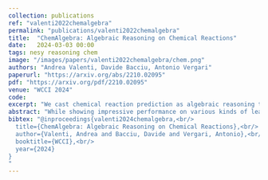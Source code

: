```yaml
---
collection: publications
ref: "valenti2022chemalgebra"
permalink: "publications/valenti2022chemalgebra"
title:  "ChemAlgebra: Algebraic Reasoning on Chemical Reactions"
date:   2024-03-03 00:00
tags: nesy reasoning chem
image: "/images/papers/valenti2022chemalgebra/chem.png"
authors: "Andrea Valenti, Davide Bacciu, Antonio Vergari"
paperurl: "https://arxiv.org/abs/2210.02095"
pdf: "https://arxiv.org/pdf/2210.02095"
venue: "WCCI 2024"
code:
excerpt: "We cast chemical reaction prediction as algebraic reasoning to evaluate the reasoning capabilities of Transformers and provide a challenging benchmark for it."
abstract: "While showing impressive performance on various kinds of learning tasks, it is yet unclear whether deep learning models have the ability to robustly tackle reasoning tasks. than by learning the underlying reasoning process that is actually required to solve the tasks. Measuring the robustness of reasoning in machine learning models is challenging as one needs to provide a task that cannot be easily shortcut by exploiting spurious statistical correlations in the data, while operating on complex objects and constraints. reasoning task. To address this issue, we propose ChemAlgebra, a benchmark for measuring the reasoning capabilities of deep learning models through the prediction of stoichiometrically-balanced chemical reactions. ChemAlgebra requires manipulating sets of complex discrete objects -- molecules represented as formulas or graphs -- under algebraic constraints such as the mass preservation principle. We believe that ChemAlgebra can serve as a useful test bed for the next generation of machine reasoning models and as a promoter of their development."
bibtex: "@inproceedings{valenti2024chemalgebra,<br/>
  title={ChemAlgebra: Algebraic Reasoning on Chemical Reactions},<br/>
  author={Valenti, Andrea and Bacciu, Davide and Vergari, Antonio},<br/>
  booktitle={WCCI},<br/>
  year={2024}
}
"
---
```

